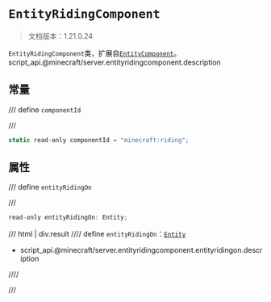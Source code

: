 # `EntityRidingComponent`

> 文档版本：1.21.0.24

`EntityRidingComponent`类，扩展自[`EntityComponent`](./entitycomponent.md)。script_api.@minecraft/server.entityridingcomponent.description

## 常量

/// define
`componentId`


///

```js
static read-only componentId = "minecraft:riding";
```


## 属性

/// define
`entityRidingOn`


///

```js
read-only entityRidingOn: Entity;
```

/// html | div.result
//// define
`entityRidingOn`：[`Entity`](./entity.md)

- script_api.@minecraft/server.entityridingcomponent.entityridingon.description


////

///

